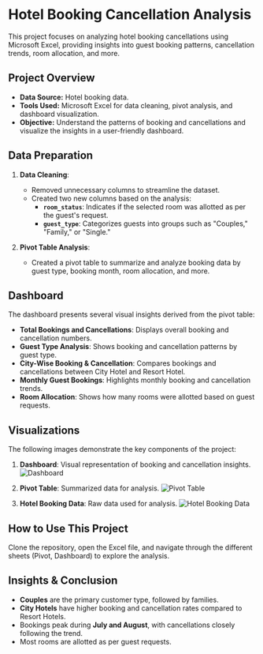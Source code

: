# Hotel Booking Cancellation Analysis

This project focuses on analyzing hotel booking cancellations using Microsoft Excel, providing insights into guest booking patterns, cancellation trends, room allocation, and more.

## Project Overview
- **Data Source:** Hotel booking data.
- **Tools Used:** Microsoft Excel for data cleaning, pivot analysis, and dashboard visualization.
- **Objective:** Understand the patterns of booking and cancellations and visualize the insights in a user-friendly dashboard.

## Data Preparation
1. **Data Cleaning**:
   - Removed unnecessary columns to streamline the dataset.
   - Created two new columns based on the analysis:
     - **`room_status`**: Indicates if the selected room was allotted as per the guest's request.
     - **`guest_type`**: Categorizes guests into groups such as "Couples," "Family," or "Single."

2. **Pivot Table Analysis**:
   - Created a pivot table to summarize and analyze booking data by guest type, booking month, room allocation, and more.

## Dashboard
The dashboard presents several visual insights derived from the pivot table:
- **Total Bookings and Cancellations**: Displays overall booking and cancellation numbers.
- **Guest Type Analysis**: Shows booking and cancellation patterns by guest type.
- **City-Wise Booking & Cancellation**: Compares bookings and cancellations between City Hotel and Resort Hotel.
- **Monthly Guest Bookings**: Highlights monthly booking and cancellation trends.
- **Room Allocation**: Shows how many rooms were allotted based on guest requests.

## Visualizations
The following images demonstrate the key components of the project:
1. **Dashboard**: Visual representation of booking and cancellation insights.
   ![Dashboard](C:/Users/praja/OneDrive/Pictures/Screenshots/DashBoard.png)
   
2. **Pivot Table**: Summarized data for analysis.
   ![Pivot Table](C:/Users/praja/OneDrive/Pictures/Screenshots/Pivot.png)
   
3. **Hotel Booking Data**: Raw data used for analysis.
   ![Hotel Booking Data](C:/Users/praja/OneDrive/Pictures/Screenshots/Hotel_Booking.png)

## How to Use This Project
Clone the repository, open the Excel file, and navigate through the different sheets (Pivot, Dashboard) to explore the analysis.

## Insights & Conclusion
- **Couples** are the primary customer type, followed by families.
- **City Hotels** have higher booking and cancellation rates compared to Resort Hotels.
- Bookings peak during **July and August**, with cancellations closely following the trend.
- Most rooms are allotted as per guest requests.
